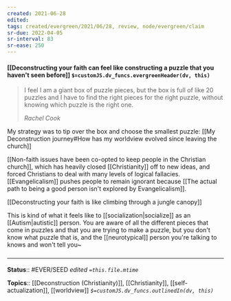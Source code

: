 ```yaml
---
created: 2021-06-28
edited: 
tags: created/evergreen/2021/06/28, review, node/evergreen/claim
sr-due: 2022-04-05
sr-interval: 83
sr-ease: 250
---
```


#### [[Deconstructing your faith can feel like constructing a puzzle that you haven't seen before]] `$=customJS.dv_funcs.evergreenHeader(dv, this)`

> I feel I am a giant box of puzzle pieces, but the box is full of like 20 puzzles and I have to find the right pieces for the right puzzle, without knowing which puzzle is the right one.
>
> <cite>Rachel Cook</cite>

My strategy was to tip over the box and choose the smallest puzzle: [[My Deconstruction journey#How has my worldview evolved since leaving the church]]

[[Non-faith issues have been co-opted to keep people in the Christian church]], which has heavily closed [[Christianity]] off to new ideas, and forced Christians to deal with many levels of logical fallacies. [[Evangelicalism]] pushes people to remain ignorant because [[The actual path to being a good person isn't explored by Evangelicalism]].


[[Deconstructing your faith is like climbing through a jungle canopy]]

This is kind of what it feels like to [[socialization|socialize]] as an [[Autism|autistic]] person. You are aware of all the different pieces that come in puzzles and that you are trying to make a puzzle, but you don't know what puzzle that is, and the [[neurotypical]] person you're talking to knows and won't tell you~
### <hr class="footnote"/>

**Status**:: #EVER/SEED 
*edited `=this.file.mtime`*

**Topics**:: [[Deconstruction (Christianity)]], [[Christianity]], [[self-actualization]], [[worldview]]
*`$=customJS.dv_funcs.outlinedIn(dv, this)`*
